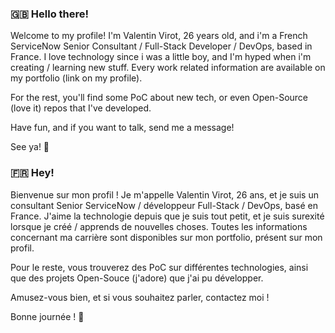 ### 🇬🇧 Hello there!

Welcome to my profile! I'm Valentin Virot, 26 years old, and i'm a French ServiceNow Senior Consultant / Full-Stack Developer / DevOps, based in France.
I love technology since i was a little boy, and I'm hyped when i'm creating / learning new stuff.
Every work related information are available on my portfolio (link on my profile).

For the rest, you'll find some PoC about new tech, or even Open-Source (love it) repos that I've developed.

Have fun, and if you want to talk, send me a message!

See ya! 👋

### 🇫🇷 Hey!

Bienvenue sur mon profil ! Je m'appelle Valentin Virot, 26 ans, et je suis un consultant Senior ServiceNow / développeur Full-Stack / DevOps, basé en France.
J'aime la technologie depuis que je suis tout petit, et je suis surexité lorsque je créé / apprends de nouvelles choses.
Toutes les informations concernant ma carrière sont disponibles sur mon portfolio, présent sur mon profil.

Pour le reste, vous trouverez des PoC sur différentes technologies, ainsi que des projets Open-Souce (j'adore) que j'ai pu développer.

Amusez-vous bien, et si vous souhaitez parler, contactez moi !

Bonne journée ! 👋
